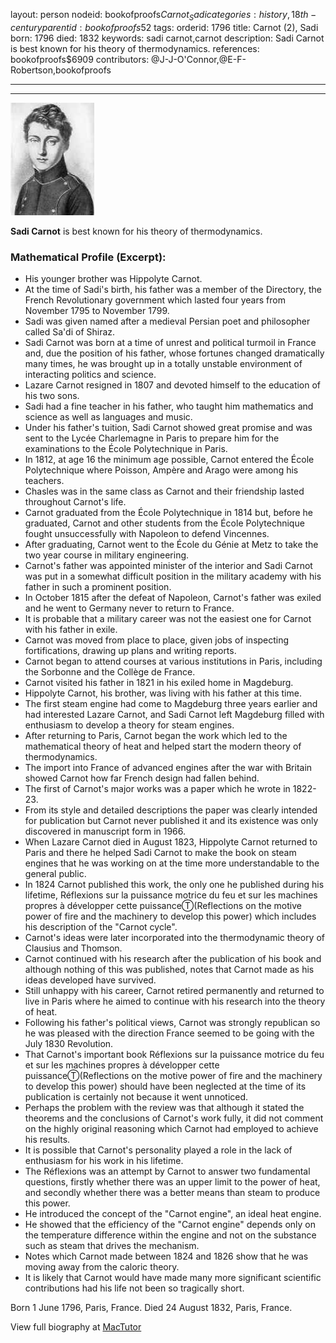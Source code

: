 layout: person
nodeid: bookofproofs$Carnot_Sadi
categories: history,18th-century
parentid: bookofproofs$52
tags: 
orderid: 1796
title: Carnot (2), Sadi
born: 1796
died: 1832
keywords: sadi carnot,carnot
description: Sadi Carnot is best known for his theory of thermodynamics.
references: bookofproofs$6909
contributors: @J-J-O'Connor,@E-F-Robertson,bookofproofs

---



---

![Carnot_Sadi.jpg](https://github.com/bookofproofs/bookofproofs.github.io/blob/main/_sources/_assets/images/portraits/Carnot_Sadi.jpg?raw=true)

**Sadi Carnot** is best known for his theory of thermodynamics.

### Mathematical Profile (Excerpt):
* His younger brother was Hippolyte Carnot.
* At the time of Sadi's birth, his father was a member of the Directory, the French Revolutionary government which lasted four years from November 1795 to November 1799.
* Sadi was given named after a medieval Persian poet and philosopher called Sa'di of Shiraz.
* Sadi Carnot was born at a time of unrest and political turmoil in France and, due the position of his father, whose fortunes changed dramatically many times, he was brought up in a totally unstable environment of interacting politics and science.
* Lazare Carnot resigned in 1807 and devoted himself to the education of his two sons.
* Sadi had a fine teacher in his father, who taught him mathematics and science as well as languages and music.
* Under his father's tuition, Sadi Carnot showed great promise and was sent to the Lycée Charlemagne in Paris to prepare him for the examinations to the École Polytechnique in Paris.
* In 1812, at age 16 the minimum age possible, Carnot entered the École Polytechnique where Poisson, Ampère and Arago were among his teachers.
* Chasles was in the same class as Carnot and their friendship lasted throughout Carnot's life.
* Carnot graduated from the École Polytechnique in 1814 but, before he graduated, Carnot and other students from the École Polytechnique fought unsuccessfully with Napoleon to defend Vincennes.
* After graduating, Carnot went to the École du Génie at Metz to take the two year course in military engineering.
* Carnot's father was appointed minister of the interior and Sadi Carnot was put in a somewhat difficult position in the military academy with his father in such a prominent position.
* In October 1815 after the defeat of Napoleon, Carnot's father was exiled and he went to Germany never to return to France.
* It is probable that a military career was not the easiest one for Carnot with his father in exile.
* Carnot was moved from place to place, given jobs of inspecting fortifications, drawing up plans and writing reports.
* Carnot began to attend courses at various institutions in Paris, including the Sorbonne and the Collège de France.
* Carnot visited his father in 1821 in his exiled home in Magdeburg.
* Hippolyte Carnot, his brother, was living with his father at this time.
* The first steam engine had come to Magdeburg three years earlier and had interested Lazare Carnot, and Sadi Carnot left Magdeburg filled with enthusiasm to develop a theory for steam engines.
* After returning to Paris, Carnot began the work which led to the mathematical theory of heat and helped start the modern theory of thermodynamics.
* The import into France of advanced engines after the war with Britain showed Carnot how far French design had fallen behind.
* The first of Carnot's major works was a paper which he wrote in 1822-23.
* From its style and detailed descriptions the paper was clearly intended for publication but Carnot never published it and its existence was only discovered in manuscript form in 1966.
* When Lazare Carnot died in August 1823, Hippolyte Carnot returned to Paris and there he helped Sadi Carnot to make the book on steam engines that he was working on at the time more understandable to the general public.
* In 1824 Carnot published this work, the only one he published during his lifetime, Réflexions sur la puissance motrice du feu et sur les machines propres à développer cette puissanceⓉ(Reflections on the motive power of fire and the machinery to develop this power) which includes his description of the "Carnot cycle".
* Carnot's ideas were later incorporated into the thermodynamic theory of Clausius and Thomson.
* Carnot continued with his research after the publication of his book and although nothing of this was published, notes that Carnot made as his ideas developed have survived.
* Still unhappy with his career, Carnot retired permanently and returned to live in Paris where he aimed to continue with his research into the theory of heat.
* Following his father's political views, Carnot was strongly republican so he was pleased with the direction France seemed to be going with the July 1830 Revolution.
* That Carnot's important book Réflexions sur la puissance motrice du feu et sur les machines propres à développer cette puissanceⓉ(Reflections on the motive power of fire and the machinery to develop this power) should have been neglected at the time of its publication is certainly not because it went unnoticed.
* Perhaps the problem with the review was that although it stated the theorems and the conclusions of Carnot's work fully, it did not comment on the highly original reasoning which Carnot had employed to achieve his results.
* It is possible that Carnot's personality played a role in the lack of enthusiasm for his work in his lifetime.
* The Réflexions was an attempt by Carnot to answer two fundamental questions, firstly whether there was an upper limit to the power of heat, and secondly whether there was a better means than steam to produce this power.
* He introduced the concept of the "Carnot engine", an ideal heat engine.
* He showed that the efficiency of the "Carnot engine" depends only on the temperature difference within the engine and not on the substance such as steam that drives the mechanism.
* Notes which Carnot made between 1824 and 1826 show that he was moving away from the caloric theory.
* It is likely that Carnot would have made many more significant scientific contributions had his life not been so tragically short.

Born 1 June 1796, Paris, France. Died 24 August 1832, Paris, France.

View full biography at [MacTutor](https://mathshistory.st-andrews.ac.uk/Biographies/Carnot_Sadi/)
